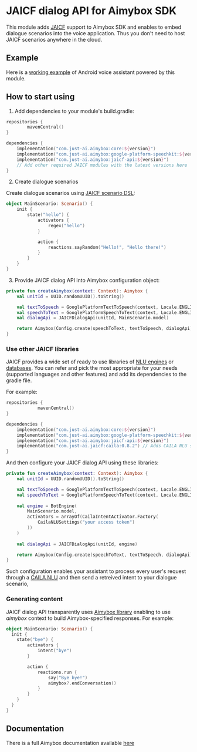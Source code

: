 # JAICF dialog API for Aimybox SDK

This module adds [JAICF](https://github.com/just-ai/jaicf-kotlin) support to Aimybox SDK and enables to embed dialogue scenarios into the voice application.
Thus you don't need to host JAICF scenarios anywhere in the cloud.

## Example

Here is a [working example](https://github.com/just-ai/jaicf-android-template) of Android voice assistant powered by this module.

## How to start using

1. Add dependencies to your module's build.gradle:
```kotlin
repositories {
        mavenCentral()
}

dependencies {
    implementation("com.just-ai.aimybox:core:${version}")
    implementation("com.just-ai.aimybox:google-platform-speechkit:${version}")
    implementation("com.just-ai.aimybox:jaicf-api:${version}")
    // Add other required JAICF modules with the latest versions here
}
```

2. Create dialogue scenarios

Create dialogue scenarios using [JAICF scenario DSL](https://github.com/just-ai/jaicf-kotlin/wiki/Scenario-DSL):

```kotlin
object MainScenario: Scenario() {
    init {
        state("hello") {
            activators {
                regex("hello")
            }

            action {
                reactions.sayRandom("Hello!", "Hello there!")
            }
        }
    }
}
```

3. Provide JAICF dialog API into Aimybox configuration object:

```kotlin
private fun createAimybox(context: Context): Aimybox {
    val unitId = UUID.randomUUID().toString()

    val textToSpeech = GooglePlatformTextToSpeech(context, Locale.ENGLISH)
    val speechToText = GooglePlatformSpeechToText(context, Locale.ENGLISH)
    val dialogApi = JAICFDialogApi(unitId, MainScenario.model)

    return Aimybox(Config.create(speechToText, textToSpeech, dialogApi))
}
```

### Use other JAICF libraries

JAICF provides a wide set of ready to use libraries of [NLU engines](https://github.com/just-ai/jaicf-kotlin/tree/master/activators) or [databases](https://github.com/just-ai/jaicf-kotlin/tree/master/managers).
You can refer and pick the most appropriate for your needs (supported languages and other features) and add its dependencies to the gradle file.

For example:

```kotlin
repositories {
            mavenCentral()
}

dependencies {
    implementation("com.just-ai.aimybox:core:${version}")
    implementation("com.just-ai.aimybox:google-platform-speechkit:${version}")
    implementation("com.just-ai.aimybox:jaicf-api:${version}")
    implementation("com.just-ai.jaicf:caila:0.8.2") // Adds CAILA NLU support
}
```

And then configure your JAICF dialog API using these libraries:

```kotlin
private fun createAimybox(context: Context): Aimybox {
    val unitId = UUID.randomUUID().toString()

    val textToSpeech = GooglePlatformTextToSpeech(context, Locale.ENGLISH)
    val speechToText = GooglePlatformSpeechToText(context, Locale.ENGLISH)
    
    val engine = BotEngine(
        MainScenario.model,
        activators = arrayOf(CailaIntentActivator.Factory(
            CailaNLUSettings("your access token")
        ))
    )
    
    val dialogApi = JAICFDialogApi(unitId, engine)

    return Aimybox(Config.create(speechToText, textToSpeech, dialogApi))
}
```

Such configuration enables your assistant to process every user's request through a [CAILA NLU](https://app.jaicp.com/) and then send a retreived intent to your dialogue scenario,

### Generating content

JAICF dialog API transparently uses [Aimybox library](https://github.com/just-ai/jaicf-kotlin/tree/master/channels/aimybox) enabling to use _aimybox_ context to build Aimybox-specified responses. For example:

```kotlin
object MainScenario: Scenario() {
  init {
    state("bye") {
        activators {
            intent("bye")
        }

        action {
            reactions.run {
                say("Bye bye!")
                aimybox?.endConversation()
            }
        }
    }
  }  
}
```

## Documentation

There is a full Aimybox documentation available [here](https://help.aimybox.com)
